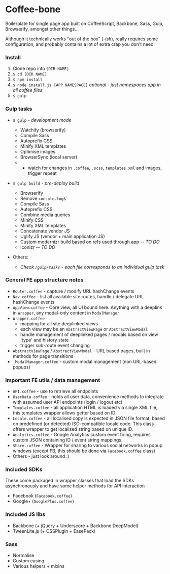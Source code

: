 # Coffee-bone

Boilerplate for single page app built on CoffeeScript, Backbone, Sass, Gulp, Browserify, amongst other things...

Although it technically works "out of the box" (*-ish*), really requires some configuration, and probably contains a lot of extra crap you don't need.

### Install

1. Clone repo into `[DIR NAME]`
2. `$ cd [DIR NAME]`
3. `$ npm install`
4. `$ node install.js [APP NAMESPACE]` *optional - just namespaces app in all coffee files*
5. `$ gulp`

### Gulp tasks

* `$ gulp` - *development mode*
	* Watchify (browserify)
	* Compile Sass
	* Autoprefix CSS
	* Minify XML templates
	* Optimise images
	* BrowserSync (local server)
	* + watch for changes in `.coffee`, `.scss`, `templates.xml` and images, trigger repeat

* `$ gulp build` - *pre-deploy build*
	* Browserify
	* Remove `console.log`s
	* Compile Sass
	* Autoprefix CSS
	* Combine media queries
	* Minify CSS
	* Minify XML templates
	* Concatenate vendor JS
	* Uglify JS (vendor + main application JS)
	* Custom modernizr build based on refs used through app *-- TO DO*
	* Iconizr *-- TO DO*

* Others:
	* *Check `/gulp/tasks` - each file corresponds to an individual gulp task*

### General FE app structure notes

* `Router.coffee` - capture / modify URL hashChange events
* `Nav.coffee` - list all available site routes, handle / delegate URL hashChange events
* `AppView.coffee` - Core view, all UI bound here. Anything with a deeplink in `Wrapper`, any modal-only content in `ModalManager`
* `Wrapper.coffee`
	* mapping for all site deeplinked views
	* each view may be an `AbstractViewPage` or `AbstractViewModal`
	* handle management of deeplinked pages / modals based on view 'type' and history state
	* trigger sub-route event changing
* `AbstractViewPage` / `AbstractViewModal` - URL based pages, built in methods for page transitions
* `_ModalManager.coffee` - custom modal management (non URL-based popups)

### Important FE utils / data management

* `API.coffee` - use to retrieve all endpoints
* `UserData.coffee` - holds all user data, convenience methods to integrate with assumed user API endpoints (login / logout etc)
* `Templates.coffee` - all application HTML is loaded via single XML file, this templates wrapper allows getter based on ID
* `Locale.coffee` - all localised copy is expected in JSON file format, based on predefined (or detected) ISO-compatible locale code. This class offers wrapper to get localised string based on unique ID.
* `Analytics.coffee` - Google Analytics custom event firing, requires custom JSON containing ID / event string mappings.
* `Share.coffee` - Wrapper for sharing to various social networks in popup windows (except FB, this should be done via `Facebook.coffee` class)
* Others - just look around :)

### Included SDKs

These come packaged in wrapper classes that load the SDKs asynchronously and have some helper methods for API interaction
* Facebook (`Facebook.coffee`)
* Google+ (`GooglePlus.coffee`)

### Included JS libs

* Backbone (+ jQuery + Underscore + Backbone DeepModel)
* TweenLite.js (+ CSSPlugin + EasePack)

### Sass

* Normalise
* Custom easing
* Various helpers + mixins
